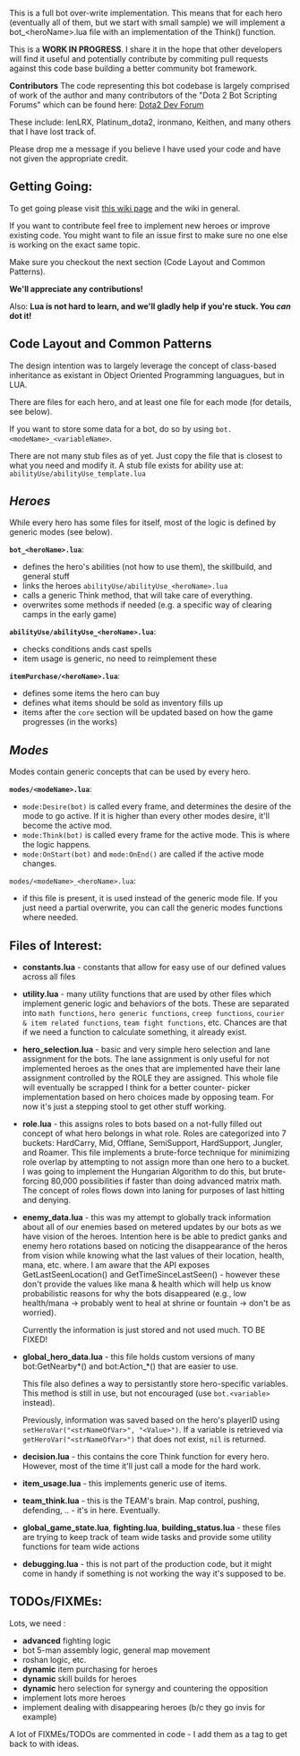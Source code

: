 This is a full bot over-write implementation. This means that for each hero
(eventually all of them, but we start with small sample) we will implement
a bot_&lt;heroName&gt;.lua file with an implementation of the Think() function.

This is a **WORK IN PROGRESS**. I share it in the hope that other developers will
find it useful and potentially contribute by commiting pull requests against
this code base building a better community bot framework.

**Contributors**
The code representing this bot codebase is largely comprised of work of the
author and many contributors of the "Dota 2 Bot Scripting Forums" which can be
found here: [Dota2 Dev Forum](http://dev.dota2.com/forumdisplay.php?f=497)

These include: lenLRX, Platinum_dota2, ironmano, Keithen, and many others
that I have lost track of.

Please drop me a message if you believe I have used your code and have not
given the appropriate credit.


**Getting Going:**
------------
To get going please visit [this wiki page](https://github.com/Nostrademous/Dota2-FullOverwrite/wiki/Workflow-for-Debugging-Bots) and the wiki in general.

If you want to contribute feel free to implement new heroes or improve existing code. You might want to file an issue first to make sure no one else is working on the exact same topic.

Make sure you checkout the next section (Code Layout and Common Patterns).

**We'll appreciate any contributions!**

Also: **Lua is not hard to learn, and we'll gladly help if you're stuck. You *can* dot it!**


**Code Layout and Common Patterns**
------------

The design intention was to largely leverage the concept of class-based
inheritance as existant in Object Oriented Programming languagues, but in LUA.

There are files for each hero, and at least one file for each mode (for details, see below).

If you want to store some data for a bot, do so by using `bot.<modeName>_<variableName>`.

There are not many stub files as of yet. Just copy the file that is closest to what you need and modify it.
A stub file exists for ability use at: `abilityUse/abilityUse_template.lua`

*Heroes*
-------

While every hero has some files for itself, most of the logic is defined by generic modes (see below).

**`bot_<heroName>.lua`**:
-   defines the hero's abilities (not how to use them), the skillbuild, and general stuff
-   links the heroes `abilityUse/abilityUse_<heroName>.lua`
-   calls a generic Think method, that will take care of everything.
-   overwrites some methods if needed (e.g. a specific way of clearing camps in the early game)

**`abilityUse/abilityUse_<heroName>.lua`**:
-   checks conditions ands cast spells
-   item usage is generic, no need to reimplement these

**`itemPurchase/<heroName>.lua`**:
-   defines some items the hero can buy
-   defines what items should be sold as inventory fills up
-   items after the `core` section will be updated based on how the game progresses (in the works)

*Modes*
-------
Modes contain generic concepts that can be used by every hero.

**`modes/<modeName>.lua`**:
-   `mode:Desire(bot)` is called every frame, and determines the desire of the mode to go active. If it is higher than every other modes desire, it'll become the active mod.
-   `mode:Think(bot)` is called every frame for the active mode. This is where the logic happens.
-   `mode:OnStart(bot)` and `mode:OnEnd()` are called if the active mode changes.

`modes/<modeName>_<heroName>.lua`:
-   if this file is present, it is used instead of the generic mode file. If you just need a partial overwrite, you can call the generic modes functions where needed.

Files of Interest:
--------------

*   **constants.lua** - constants that allow for easy use of our defined values
	across all files

*   **utility.lua** - many utility functions that are used by other files which
	implement generic logic and behaviors of the bots. These are separated 
	into `math functions`, `hero generic functions`, `creep functions`, 
	`courier & item related functions`, `team fight functions`, etc. Chances
	are that if we need a function to calculate something, it already exist.

*   **hero_selection.lua** - basic and very simple hero selection and lane
	assignment for the bots. The lane assignment is only useful for not
	implemented heroes as the ones that are implemented have
	their lane assignment controlled by the ROLE they are assigned. This
	whole file will eventually be scrapped I think for a better counter-
	picker implementation based on hero choices made by opposing team. For
	now it's just a stepping stool to get other stuff working.

*   **role.lua** - this assigns roles to bots based on a not-fully filled out
	concept of what hero belongs in what role. Roles are categorized into
	7 buckets: HardCarry, Mid, Offlane, SemiSupport, HardSupport, Jungler,
	and Roamer. This file implements a brute-force technique for minimizing
	role overlap by attempting to not assign more than one hero to a bucket.
	I was going to implement the Hungarian Algorithm to do this, but brute-
	forcing 80,000 possibilities if faster than doing advanced matrix math.
	The concept of roles flows down into laning for purposes of last hitting
	and denying.

*   **enemy_data.lua** - this was my attempt to globally track information about
	all of our enemies based on metered updates by our bots as we have
	vision of the heroes. Intention here is be able to predict ganks and
	enemy hero rotations based on noticing the disappearance of the heros
	from vision while knowing what the last values of their location, health,
	mana, etc. where. I am aware that the API exposes GetLastSeenLocation()
	and GetTimeSinceLastSeen() - however these don't provide the values like
	mana & health which will help us know probabilistic reasons for why the
	bots disappeared (e.g., low health/mana -> probably went to heal at shrine
	or fountain -> don't be as worried).
	
	Currently the information is just stored and not used much. TO BE FIXED!

*   **global_hero_data.lua** - this file holds custom versions of many 
    bot:GetNearby*() and bot:Action_*() that are easier to use.

    This file also defines a way to persistantly store hero-specific variables.
    This method is still in use, but not encouraged (use `bot.<variable>` instead).
    
    Previously, information was saved based on the hero's playerID using `setHeroVar("<strNameOfVar>", "<Value>")`. 
    If a variable is retrieved via `getHeroVar("<strNameOfVar>")` that does not exist, `nil` is returned.

*   **decision.lua** - this contains the core Think function for every hero. However, most of the time it'll just call a mode for the hard work.

*   **item_usage.lua** - this implements generic use of items.

*   **team_think.lua** - this is the TEAM's brain. Map control, pushing, defending, .. - it's in here. Eventually.

*   **global_game_state.lua**, **fighting.lua**, **building_status.lua** - these files are trying to keep track of team wide tasks and provide some utility functions for team wide actions

*   **debugging.lua** - this is not part of the production code, but it might come in handy if something is not working the way it's supposed to be.

TODOs/FIXMEs:
-------------
Lots, we need :
-   **advanced** fighting logic
-   bot 5-man assembly logic, general map movement
-   roshan logic, etc.
-   **dynamic** item purchasing for heroes
-   **dynamic** skill builds for heroes
-   **dynamic** hero selection for synergy and countering the opposition
-   implement lots more heroes
-   implement dealing with disappearing heroes (b/c they go invis for example)

A lot of FIXMEs/TODOs are commented in code - I add them as a tag to get back to with ideas.
